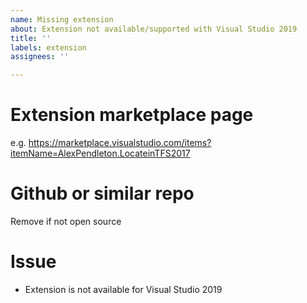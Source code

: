 ```yaml
---
name: Missing extension
about: Extension not available/supported with Visual Studio 2019
title: ''
labels: extension
assignees: ''

---
```


# Extension marketplace page

e.g. https://marketplace.visualstudio.com/items?itemName=AlexPendleton.LocateinTFS2017

# Github or similar repo

Remove if not open source

# Issue

- Extension is not available for Visual Studio 2019
